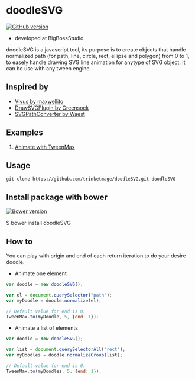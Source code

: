 # doodleSVG

[![GitHub version](https://badge.fury.io/gh/trinketmage%2FdoodleSVG.svg)](https://badge.fury.io/gh/trinketmage%2FdoodleSVG)

* developed at BigBossStudio

doodleSVG is a javascript tool, its purpose is to create objects that handle normalized path (for path, line, circle, rect, ellipse and polygon) from 0 to 1, to easely handle drawing SVG line animation for anytype of SVG object. It can be use with any tween engine. 

## Inspired by

* [Vivus by maxwellito](https://github.com/maxwellito/vivus)
* [DrawSVGPlugin by Greensock](http://greensock.com/drawSVG)
* [SVGPathConverter by Waest](https://github.com/Waest/SVGPathConverter)

## Examples

1. [Animate with TweenMax](http://codepen.io/trinketmage/pen/bEBxqg)

## Usage

```shell
git clone https://github.com/trinketmage/doodleSVG.git doodleSVG
```

## Install package with bower

[![Bower version](https://badge.fury.io/bo/doodleSVG.svg)](https://badge.fury.io/bo/doodleSVG)

$ bower install doodleSVG

## How to

You can play with origin and end of each return iteration to do your desire doodle.

* Animate one element
```js
var doodle = new doodleSVG();

var el = document.querySelector("path");
var myDoodle = doodle.normalize(el);

// Default value for end is 0.
TweenMax.to(myDoodle, 5, {end: 1});
```

* Animate a list of elements
```js
var doodle = new doodleSVG();

var list = document.querySelectorAll("rect");
var myDoodles = doodle.normalizeGroup(list);

// Default value for end is 0.
TweenMax.to(myDoodles, 5, {end: 1});
```
